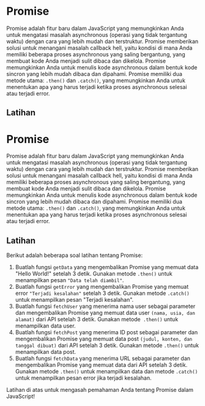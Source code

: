# Promise

Promise adalah fitur baru dalam JavaScript yang memungkinkan Anda untuk mengatasi masalah asynchronous (operasi yang tidak tergantung waktu) dengan cara yang lebih mudah dan terstruktur. Promise memberikan solusi untuk menangani masalah callback hell, yaitu kondisi di mana Anda memiliki beberapa proses asynchronous yang saling bergantung, yang membuat kode Anda menjadi sulit dibaca dan dikelola. Promise memungkinkan Anda untuk menulis kode asynchronous dalam bentuk kode sincron yang lebih mudah dibaca dan dipahami. Promise memiliki dua metode utama: `.then()` dan `.catch()`, yang memungkinkan Anda untuk menentukan apa yang harus terjadi ketika proses asynchronous selesai atau terjadi error.

## Latihan

# Promise

Promise adalah fitur baru dalam JavaScript yang memungkinkan Anda untuk mengatasi masalah asynchronous (operasi yang tidak tergantung waktu) dengan cara yang lebih mudah dan terstruktur. Promise memberikan solusi untuk menangani masalah callback hell, yaitu kondisi di mana Anda memiliki beberapa proses asynchronous yang saling bergantung, yang membuat kode Anda menjadi sulit dibaca dan dikelola. Promise memungkinkan Anda untuk menulis kode asynchronous dalam bentuk kode sincron yang lebih mudah dibaca dan dipahami. Promise memiliki dua metode utama: `.then()` dan `.catch()`, yang memungkinkan Anda untuk menentukan apa yang harus terjadi ketika proses asynchronous selesai atau terjadi error.

## Latihan

Berikut adalah beberapa soal latihan tentang Promise:

1. Buatlah fungsi `getData` yang mengembalikan Promise yang memuat data "Hello World!" setelah 3 detik. Gunakan metode `.then()` untuk menampilkan pesan `"Data telah diambil"`.
2. Buatlah fungsi `getError` yang mengembalikan Promise yang memuat error `"Terjadi kesalahan"` setelah 3 detik. Gunakan metode `.catch()` untuk menampilkan pesan "Terjadi kesalahan".
3. Buatlah fungsi `fetchUser` yang menerima nama user sebagai parameter dan mengembalikan Promise yang memuat data user `(nama, usia, dan alamat)` dari API setelah 3 detik. Gunakan metode` .then()` untuk menampilkan data user.
4. Buatlah fungsi `fetchPost` yang menerima ID post sebagai parameter dan mengembalikan Promise yang memuat data post `(judul, konten, dan tanggal dibuat)` dari API setelah 3 detik. Gunakan metode `.then()` untuk menampilkan data post.
5. Buatlah fungsi `fetchData` yang menerima URL sebagai parameter dan mengembalikan Promise yang memuat data dari API setelah 3 detik. Gunakan metode `.then()` untuk menampilkan data dan metode `.catch()` untuk menampilkan pesan error jika terjadi kesalahan.

Latihan di atas untuk mengasah pemahaman Anda tentang Promise dalam JavaScript!
